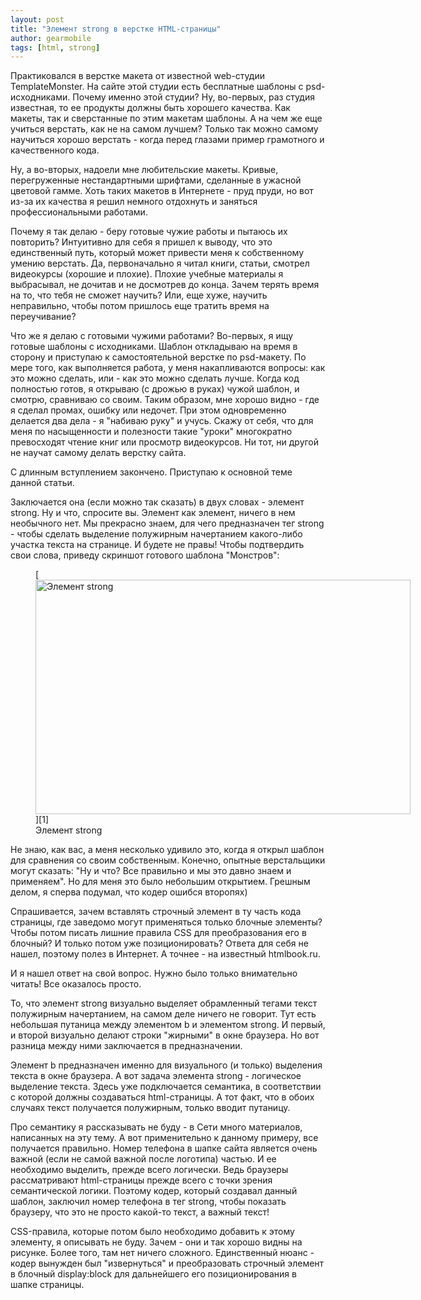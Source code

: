 ```yaml
---
layout: post
title: "Элемент strong в верстке HTML-страницы"
author: gearmobile
tags: [html, strong]
---
```


Практиковался в верстке макета от известной web-студии TemplateMonster. На сайте этой студии есть бесплатные шаблоны с psd-исходниками. Почему именно этой студии? Ну, во-первых, раз студия известная, то ее продукты должны быть хорошего качества. Как макеты, так и сверстанные по этим макетам шаблоны. А на чем же еще учиться верстать, как не на самом лучшем? Только так можно самому научиться хорошо верстать - когда перед глазами пример грамотного и качественного кода.

Ну, а во-вторых, надоели мне любительские макеты. Кривые, перегруженные нестандартными шрифтами, сделанные в ужасной цветовой гамме. Хоть таких макетов в Интернете - пруд пруди, но вот из-за их качества я решил немного отдохнуть и заняться профессиональными работами.

Почему я так делаю - беру готовые чужие работы и пытаюсь их повторить? Интуитивно для себя я пришел к выводу, что это единственный путь, который может привести меня к собственному умению верстать. Да, первоначально я читал книги, статьи, смотрел видеокурсы (хорошие и плохие). Плохие учебные материалы я выбрасывал, не дочитав и не досмотрев до конца. Зачем терять время на то, что тебя не сможет научить? Или, еще хуже, научить неправильно, чтобы потом пришлось еще тратить время на переучивание?

Что же я делаю с готовыми чужими работами? Во-первых, я ищу готовые шаблоны с исходниками. Шаблон откладываю на время в сторону и приступаю к самостоятельной верстке по psd-макету. По мере того, как выполняется работа, у меня накапливаются вопросы: как это можно сделать, или - как это можно сделать лучше. Когда код полностью готов, я открываю (с дрожью в руках) чужой шаблон, и смотрю, сравниваю со своим. Таким образом, мне хорошо видно - где я сделал промах, ошибку или недочет. При этом одновременно делается два дела - я "набиваю руку" и учусь. Скажу от себя, что для меня по насыщенности и полезности такие "уроки" многократно превосходят чтение книг или просмотр видеокурсов. Ни тот, ни другой не научат самому делать верстку сайта.

С длинным вступлением закончено. Приступаю к основной теме данной статьи.

Заключается она (если можно так сказать) в двух словах - элемент strong. Ну и что, спросите вы. Элемент как элемент, ничего в нем необычного нет. Мы прекрасно знаем, для чего предназначен тег strong - чтобы сделать выделение полужирным начертанием какого-либо участка текста на странице. И будете не правы! Чтобы подтвердить свои слова, приведу скриншот готового шаблона "Монстров":


<figure id="attachment_367" style="width: 600px;" class="wp-caption aligncenter">
	[<img src="http://localhost:7788/third/wp-content/uploads/2013/11/element-strong-600x375.png" alt="Элемент strong" width="600" height="375" class="size-medium wp-image-367" />][1]
	<figcaption class="wp-caption-text">Элемент strong</figcaption>
</figure>

Не знаю, как вас, а меня несколько удивило это, когда я открыл шаблон для сравнения со своим собственным. Конечно, опытные верстальщики могут сказать: "Ну и что? Все правильно и мы это давно знаем и применяем". Но для меня это было небольшим открытием. Грешным делом, я сперва подумал, что кодер ошибся второпях)

Спрашивается, зачем вставлять строчный элемент в ту часть кода страницы, где заведомо могут применяться только блочные элементы? Чтобы потом писать лишние правила CSS для преобразования его в блочный? И только потом уже позиционировать? Ответа для себя не нашел, поэтому полез в Интернет. А точнее - на известный htmlbook.ru.

И я нашел ответ на свой вопрос. Нужно было только внимательно читать! Все оказалось просто.

То, что элемент strong визуально выделяет обрамленный тегами текст полужирным начертанием, на самом деле ничего не говорит. Тут есть небольшая путаница между элементом b и элементом strong. И первый, и второй визуально делают строки "жирными" в окне браузера. Но вот разница между ними заключается в предназначении.

Элемент b предназначен именно для визуального (и только) выделения текста в окне браузера. А вот задача элемента strong - логическое выделение текста. Здесь уже подключается семантика, в соответствии с которой должны создаваться html-страницы. А тот факт, что в обоих случаях текст получается полужирным, только вводит путаницу.

Про семантику я рассказывать не буду - в Сети много материалов, написанных на эту тему. А вот применительно к данному примеру, все получается правильно. Номер телефона в шапке сайта является очень важной (если не самой важной после логотипа) частью. И ее необходимо выделить, прежде всего логически. Ведь браузеры рассматривают html-страницы прежде всего с точки зрения семантической логики. Поэтому кодер, который создавал данный шаблон, заключил номер телефона в тег strong, чтобы показать браузеру, что это не просто какой-то текст, а важный текст!

CSS-правила, которые потом было необходимо добавить к этому элементу, я описывать не буду. Зачем - они и так хорошо видны на рисунке. Более того, там нет ничего сложного. Единственный нюанс - кодер вынужден был "извернуться" и преобразовать строчный элемент в блочный display:block для дальнейшего его позиционирования в шапке страницы.

 [1]: http://localhost:7788/third/wp-content/uploads/2013/11/element-strong.png